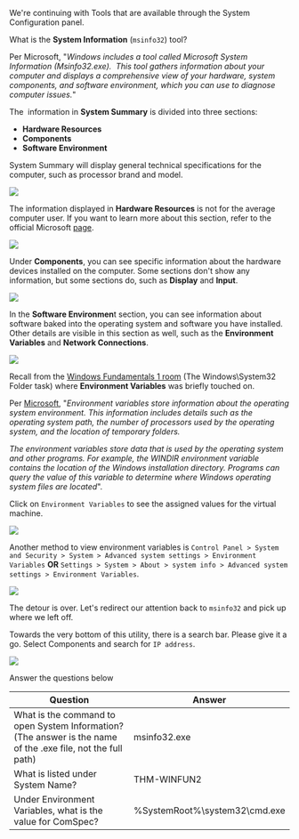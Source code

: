We're continuing with Tools that are available through the System Configuration panel.  

What is the **System Information** (`msinfo32`) tool?

Per Microsoft, "_Windows includes a tool called Microsoft System Information (Msinfo32.exe).  This tool gathers information about your computer and displays a comprehensive view of your hardware, system components, and software environment, which you can use to diagnose computer issues._"

The  information in **System Summary** is divided into three sections:

- **Hardware Resources**
- **Components**
- **Software Environment**

System Summary will display general technical specifications for the computer, such as processor brand and model.

![](https://assets.tryhackme.com/additional/win-fun2/system-summary.png)  

The information displayed in **Hardware Resources** is not for the average computer user. If you want to learn more about this section, refer to the official Microsoft [page](https://docs.microsoft.com/en-us/windows-hardware/drivers/kernel/hardware-resources#:~:text=Hardware%20resources%20are%20the%20assignable,of%20bus%2Drelative%20memory%20addresses.).

![](https://assets.tryhackme.com/additional/win-fun2/hardware-resources.png)  

Under **Components**, you can see specific information about the hardware devices installed on the computer. Some sections don't show any information, but some sections do, such as **Display** and **Input**.

![](https://assets.tryhackme.com/additional/win-fun2/components.png)  

In the **Software Environmen**t section, you can see information about software baked into the operating system and software you have installed. Other details are visible in this section as well, such as the **Environment Variables** and **Network Connections**. 

![](https://assets.tryhackme.com/additional/win-fun2/software-env.png)

Recall from the [Windows Fundamentals 1 room](https://tryhackme.com/room/windowsfundamentals1xbx) (The Windows\System32 Folder task) where **Environment Variables** was briefly touched on. 

Per [Microsoft](https://docs.microsoft.com/en-us/powershell/module/microsoft.powershell.core/about/about_environment_variables?view=powershell-7.1), "_Environment variables store information about the operating system environment. This information includes details such as the operating system path, the number of processors used by the operating system, and the location of temporary folders._

_The environment variables store data that is used by the operating system and other programs. For example, the WINDIR environment variable contains the location of the Windows installation directory. Programs can query the value of this variable to determine where Windows operating system files are located_".

Click on `Environment Variables` to see the assigned values for the virtual machine.

![](https://assets.tryhackme.com/additional/win-fun2/env-variables.png)  

Another method to view environment variables is `Control Panel > System and Security > System > Advanced system settings > Environment Variables` **OR** `Settings > System > About > system info > Advanced system settings > Environment Variables`.

![](https://assets.tryhackme.com/additional/win-fun2/env-variables2.png)  

The detour is over. Let's redirect our attention back to `msinfo32` and pick up where we left off.

Towards the very bottom of this utility, there is a search bar. Please give it a go. Select Components and search for `IP address`.

![](https://assets.tryhackme.com/additional/win-fun2/msinfo32-search.png)  

Answer the questions below

| Question                                                                                                     | Answer       |
| ------------------------------------------------------------------------------------------------------------ | ------------ |
| What is the command to open System Information? (The answer is the name of the .exe file, not the full path) | msinfo32.exe |
| What is listed under System Name?                                                                            | THM-WINFUN2  |
| Under Environment Variables, what is the value for ComSpec?                                                  | %SystemRoot%\system32\cmd.exe             |
